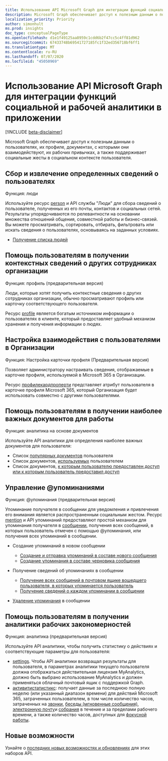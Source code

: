 ```yaml
---
title: Использование API Microsoft Graph для интеграции функций социальной и рабочей аналитики в приложении
description: Microsoft Graph обеспечивает доступ к полезным данным о пользователях, их профиле, документах, с которыми они взаимодействуют, их рабочих привычках, а также поддерживает социальные жесты в социальном контексте пользователя.
localization_priority: Priority
author: simonhult
ms.prod: insights
doc_type: conceptualPageType
ms.openlocfilehash: d1e1f49125aa8959c1cdd6b2f47cc5c4ff81d962
ms.sourcegitcommit: 67433748b69541727185fc1f32ed356718bf6ff1
ms.translationtype: MT
ms.contentlocale: ru-RU
ms.lasthandoff: 07/07/2020
ms.locfileid: "45050969"
---
```

# <a name="use-the-microsoft-graph-api-to-integrate-people-and-workplace-intelligence-in-an-app"></a>Использование API Microsoft Graph для интеграции функций социальной и рабочей аналитики в приложении

[!INCLUDE [beta-disclaimer](../../includes/beta-disclaimer.md)]

Microsoft Graph обеспечивает доступ к полезным данным о пользователях, их профиле, документах, с которыми они взаимодействуют, их рабочих привычках, а также поддерживает социальные жесты в социальном контексте пользователя.

## <a name="aggregate-and-extract-specific-information-about-people"></a>Сбор и извлечение определенных сведений о пользователях

Функция: люди

Используйте ресурс [person](../resources/person.md) и API службы "Люди" для сбора сведений о пользователе, полученных из его почты, контактов и социальных сетей. Результаты упорядочиваются по релевантности на основании множества отношений общения, совместной работы и бизнес-связей. Вы можете просматривать, сортировать, отбирать, фильтровать или искать сведения о пользователях, основываясь на заданных условиях.

- [Получение списка людей](../api/user-list-people.md)

## <a name="help-users-contextualize-others-in-their-organization"></a>Помощь пользователям в получении контекстных сведений о других сотрудниках организации

Функция: профиль (предварительная версия)

Люди, которые хотят получить контекстные сведения о других сотрудниках организации, обычно просматривают профиль или карточку соответствующего пользователя. 

Ресурс [profile](../resources/profile.md) является богатым источником информации о пользователях в клиенте, который предоставляет удобный механизм хранения и получения информации о людях. 

## <a name="personalize-people-experiences-within-your-organization"></a>Настройка взаимодействия с пользователями в Организации

Функция: Настройка карточки профиля (Предварительная версия)

Позволяет администратору настраивать сведения, отображаемые в карточке профиля, используемой в Microsoft 365 в Организации.

Ресурс [профилекардпроперти](../resources/profileCardProperty.md) представляет атрибут пользователя в карточке профиля Microsoft 365, который Организация будет использовать совместно с другими пользователями.

## <a name="help-users-get-the-most-relevant-documents-for-their-work"></a>Помощь пользователям в получении наиболее важных документов для работы

Функция: аналитика на основе документов

Используйте API аналитики для определения наиболее важных документов для пользователя:

- Список [популярных документов](../api/insights-list-trending.md) пользователя
- Список документов, [используемых](../api/insights-list-used.md) пользователем
- Список документов, [к которым пользователю предоставлен доступ или к которым пользователь предоставил доступ](../api/insights-list-shared.md)

## <a name="manage--mentions"></a>Управление @упоминаниями

Функция: @упоминания (предварительная версия)

Упоминание получателя в сообщении для уведомления и привлечения его внимания является распространенным социальным жестом.
Ресурс [mention](../resources/mention.md) и API упоминаний предоставляют простой механизм для упоминания получателя в [сообщении](../resources/message.md), получения всех сообщений, в которых пользователь отмечен с помощью @упоминания, или получения всех упоминаний в сообщении.

<!--
Include the next sentence when supporting events.

**Mention** is also supported by [Event](../resources/event.md).

-->

- Создание упоминаний в новом сообщении

  - [Создание и отправка упоминаний в составе нового сообщения](../api/user-sendmail.md#request-2)
  - [Создание упоминания в составе черновика сообщения](../api/user-post-messages.md#request-2)

- Получение сведений об упоминаниях в сообщении

  - [Получение всех сообщений в почтовом ящике вошедшего пользователя, в которых упоминается пользователь](../api/user-list-messages.md#request-2)
  - [Получение сведений о каждом упоминании в сообщении](../api/message-get.md#request-2)

- [Удаление упоминания](../api/message-delete.md#request-2) в сообщении


## <a name="help-users-gain-insights-into-their-work-patterns"></a>Помощь пользователям в получении аналитики рабочих закономерностей

Функция: аналитика (предварительная версия)

Используйте API аналитики, чтобы получить статистику о действиях и соответствующие параметры для пользователя:

- [settings](../resources/settings.md). Чтобы API аналитики возвращал результаты для пользователя, в параметрах аналитики текущего пользователя должна отображаться действительная лицензия MyAnalytics, должно быть выбрано использование MyAnalytics и должен применяться облачный почтовый ящик с поддержкой Graph.
- [активитистатистикс](../resources/activitystatistics.md): получает данные за последнюю полную неделю (или указанный диапазон времени) для действий Microsoft 365, затраченных пользователем, в том числе количество часов, затраченных на [звонки](callactivitystatistics.md), [беседы (мгновенные сообщения)](chatactivitystatistics.md), [электронную почту](emailactivitystatistics.md)и [собрания](meetingactivitystatistics.md) в течение и за пределами рабочего времени, а также количество часов, доступных для [фокусной работы](focusactivitystatistics.md).

## <a name="whats-new"></a>Новые возможности
Узнайте о [последних новых возможностях и обновлениях](/graph/whats-new-overview) для этих наборов API.